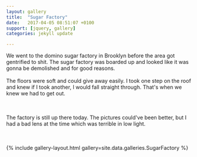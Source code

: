 ```yaml
---
layout: gallery
title:  "Sugar Factory"
date:   2017-04-05 08:51:07 +0100
support: [jquery, gallery]
categories: jekyll update

---
```


We went to the domino sugar factory in Brooklyn before the area got gentrified to shit. The sugar factory was boarded up and looked like it was gonna be demolished and for good reasons.
<br />
<br />
 The floors were soft and could give away easily. I took one step on the roof and knew if I took another, I would fall straight through. That's when we knew we had to get out.
<br />
<br />
<br />

The factory is still up there today. The pictures could've been better, but I had a bad lens at the time which was terrible in low light.

<br />
<br />
{% include gallery-layout.html gallery=site.data.galleries.SugarFactory %}
